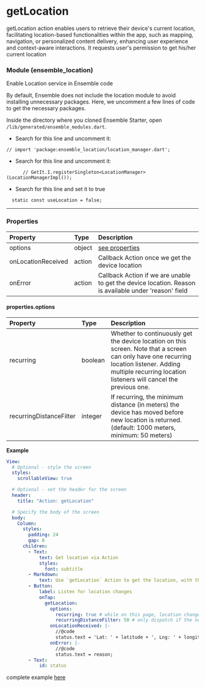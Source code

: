 # getLocation

getLocation action enables users to retrieve their device's current location, facilitating location-based functionalities within the app, such as mapping, navigation, or personalized content delivery, enhancing user experience and context-aware interactions. It requests user's permission to get his/her current location

### Module (ensemble_location)
Enable Location service in Ensemble code

By default, Ensemble does not include the location module to avoid installing unnecessary packages. Here, we uncomment a few lines of code to get the necessary packages.

Inside the directory where you cloned Ensemble Starter, open `/lib/generated/ensemble_modules.dart`.

* Search for this line and uncomment it:
```
// import 'package:ensemble_location/location_manager.dart';
```

* Search for this line and uncomment it:
```
      // GetIt.I.registerSingleton<LocationManager>(LocationManagerImpl());
```

* Search for this line and set it to true
```
  static const useLocation = false;
```

---

### Properties

| Property           | Type   | Description                                                                                           |
| :----------------- | :----- | :---------------------------------------------------------------------------------------------------- |
| options            | object | [see properties](#propertiesoptions)                                                                  |
| onLocationReceived | action | Callback Action once we get the device location                                                       |
| onError            | action | Callback Action if we are unable to get the device location. Reason is available under 'reason' field |

#### properties.options

| Property                | Type    | Description                                                                                                                                                                                                  |
| :---------------------- | :------ | :----------------------------------------------------------------------------------------------------------------------------------------------------------------------------------------------------------- |
| recurring               | boolean | Whether to continuously get the device location on this screen. Note that a screen can only have one recurring location listener. Adding multiple recurring location listeners will cancel the previous one. |
| recurringDistanceFilter | integer | If recurring, the minimum distance (in meters) the device has moved before new location is returned. (default: 1000 meters, minimum: 50 meters)                                                              |

**Example**



```yaml
View:
  # Optional - style the screen
  styles:
    scrollableView: true

  # Optional - set the header for the screen
  header:
    title: "Action: getLocation"

  # Specify the body of the screen
  body:
    Column:
      styles:
        padding: 24
        gap: 8
      children:
        - Text:
            text: Get location via Action
            styles:
              font: subtitle
        - Markdown:
            text: Use `getLocation` Action to get the location, with the option to continuously get location change updates.
        - Button:
            label: Listen for location changes
            onTap:
              getLocation:
                options:
                  recurring: true # while on this page, location changes will continue to execute onLocationReceived
                  recurringDistanceFilter: 50 # only dispatch if the new location is more than 50 meters away from the previous location
                onLocationReceived: |-
                  //@code
                  status.text = 'Lat: ' + latitude + ', Lng: ' + longitude;
                onError: |-
                  //@code
                  status.text = reason;
        - Text:
            id: status
```



complete example [here](https://studio.ensembleui.com/app/e24402cb-75e2-404c-866c-29e6c3dd7992/screen/uH9b2ZnmSS3HT7BsECu4?propertyPanelEnabled=true&instantPreviewDisabled=false&editorV2Enabled=true)
